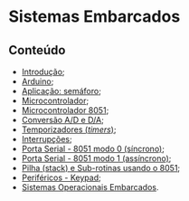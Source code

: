 # Sistemas Embarcados

## Conteúdo

- [Introdução](https://docs.google.com/presentation/d/1E9FWh2Kg0XGQwcik07hrAoByUAIRFEeOMoC0grN-09E/edit?usp=sharing);
- [Arduino](https://docs.google.com/presentation/d/1npeqRCX-MNjRR4PkYJHzoN8Cx8aec2W_9q1ecnFZRng/edit?usp=sharing);
- [Aplicação: semáforo](https://docs.google.com/presentation/d/1IHBtwh6mTNY23cMc06StRVrc1P1WuaB_oiRp9xMLeoI/edit?usp=sharing);
- [Microcontrolador](https://docs.google.com/presentation/d/1uhJX631DqV_Yi9RB4mO8Nu2B27yNRy1uHeLt9hkm5_w/edit?usp=sharing);
- [Microcontrolador 8051](https://docs.google.com/presentation/d/1-g-t74LaB-_V8jlLXs-OkMLC6SkhuCnP41hEkrA9SRs/edit?usp=sharing);
- [Conversão A/D e D/A](https://drive.google.com/file/d/1ityiPizsI6UfromhuxHRyKbg2aVr-KhY/view?usp=sharing);
- [Temporizadores (_timers_)](https://drive.google.com/file/d/1HiJLQkHesaKYOLX0d80zaiG4RWBM0cMc/view?usp=sharing);
- [Interrupções](https://docs.google.com/presentation/d/1dKOFIOHfZ0H3MrKb3Rw5GA8HxZPuvYBcWdV0ceUTje4/edit?usp=sharing);
- [Porta Serial - 8051 modo 0 (síncrono)](https://docs.google.com/presentation/d/1ZE0H38SjQ5NiluBcOx4KcyplL5lj0I_LH5ZbMp3xOPk/edit?usp=sharing);
- [Porta Serial - 8051 modo 1 (assíncrono)](https://docs.google.com/presentation/d/1Vi5_yE5yI7K-nYbz9RIWNpT_Xg53vgbhiltQbTNi-vA/edit?usp=sharing);
- [Pilha (stack) e Sub-rotinas usando o 8051](https://docs.google.com/presentation/d/1Vm1TZ6biEzKZwwZ6TaHXvo-j7h51rsZ05xkPGw1Pptw/edit?usp=sharing);
- [Periféricos - Keypad](https://docs.google.com/presentation/d/1cSbMjnN4X3jBzA1OCt4N1WX4OJEObTCUwOYN_cTCLwE/edit?usp=sharing);
- [Sistemas Operacionais Embarcados](https://docs.google.com/presentation/d/1xCP1DCxosYkAUfTMIN9fKkXZHHGH7_tdR-ym-Zde50I/edit?usp=sharing).

